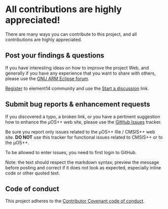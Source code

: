 # All contributions are highly appreciated!

There are many ways you can contribute to this project, and all contributions are highly appreciated.

## Post your findings & questions

If you have interesting ideas on how to improve the project Web, and generally if you have any experience that you want to share with others, please use the [GNU ARM Eclipse forum](http://www.element14.com/community/groups/gnu-arm-eclipse).

[Register](http://www.element14.com/community/create-account.jspa) to element14 community and use the [Start a discussion](http://www.element14.com/community/discussion/create.jspa?containerID=2436&containerType=700) link.

## Submit bug reports & enhancement requests

If you discovered a typo, a broken link, or you have a pertinent suggestion how to enhance the µOS++ web site, please use the [GitHub Issues](https://github.com/micro-os-plus/micro-os-plus.github.io-source/issues) tracker.

Be sure you report only issues related to the µOS++ IIIe / CMSIS++ web site. **DO NOT** use this tracker for functional issues related to CMSIS++ or to the µOS++.

To be allowed to enter issues, you need to first login to GitHub.

Note: the text should respect the markdown syntax; preview the message before posting and correct if it does not look as  expected, especially inline code or other quoted text.

## Code of conduct

This project adheres to the [Contributor Covenant code of conduct](code_of_conduct.md). 
